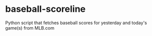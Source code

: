 # baseball-scoreline
Python script that fetches baseball scores for yesterday and today's game(s) from MLB.com

